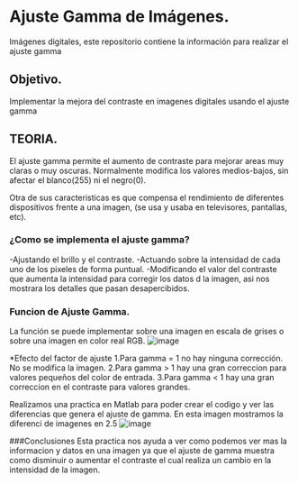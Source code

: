 # Ajuste Gamma de Imágenes.
Imágenes digitales, este repositorio contiene la información para realizar el ajuste gamma

## Objetivo.
Implementar la mejora del contraste en imagenes digitales usando el ajuste gamma
##                                TEORIA.
El ajuste gamma permite el aumento de contraste para mejorar areas muy claras o muy oscuras. Normalmente modifica los valores medios-bajos, sin afectar el blanco(255) ni el negro(0).

Otra de sus caracteristicas es que compensa el rendimiento de diferentes dispositivos frente a una imagen, (se usa y usaba en televisores, pantallas, etc).

### ¿Como se implementa el ajuste gamma?

-Ajustando el brillo y el contraste.
-Actuando sobre la intensidad de cada uno de los pixeles de forma puntual.
-Modificando el valor del contraste que aumenta la intensidad para corregir los datos d la imagen, asi nos mostrara los detalles que pasan desapercibidos.

### Funcion de Ajuste Gamma.
La función se puede implementar sobre una imagen en escala de grises o sobre una imagen en color real RGB.
![image](https://user-images.githubusercontent.com/114626288/192913158-df84c2e3-bb4f-4bcd-99fe-c50e3fe1b03f.png)

*Efecto del factor de ajuste
1.Para gamma = 1 no hay ninguna corrección. No se modifica la imagen.
2.Para gamma > 1 hay una gran correccion para valores pequeños del color de entrada.
3.Para gamma < 1 hay una gran correccion en el contraste para valores grandes.

Realizamos una practica en Matlab para poder crear el codigo y ver las diferencias que genera el ajuste de gamma.
En esta imagen mostramos la diferenci de imagenes en 2.5
![image](https://user-images.githubusercontent.com/114626288/192913416-a0bea33f-d9b8-4e3c-87bd-f7dab14c007e.png)

###Conclusiones
Esta practica nos ayuda a ver como podemos ver mas la informacion y datos en una imagen  ya que el ajuste de gamma muestra como disminuir o aumentar el contraste el cual realiza un cambio en la intensidad de la imagen.
